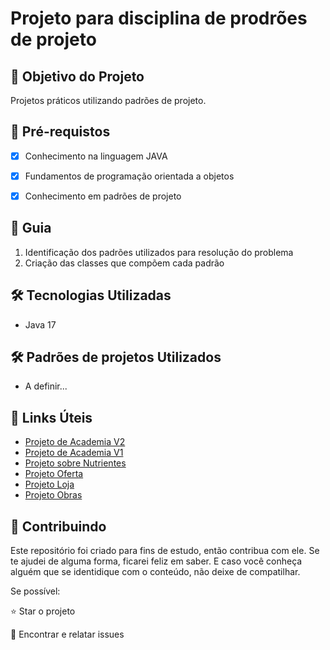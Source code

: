 <h1>Projeto para disciplina de prodrões de projeto</h1>

<h2>🎯 Objetivo do Projeto</h2>
<p>Projetos práticos utilizando padrões de projeto.</p>
<h2>
🛑 Pré-requistos
</h2>

- [x] Conhecimento na linguagem JAVA

- [x] Fundamentos de programação orientada a objetos

- [x] Conhecimento em padrões de projeto

<h2> 🚦 Guia </h2>

<ol>
    <li> Identificação dos padrões utilizados para resolução do problema </li>
    <li> Criação das classes que compõem cada padrão </li>
</ol>

<h2>🛠 Tecnologias Utilizadas</h2>

<ul>
    <li>Java 17</li>
</ul>

<h2>🛠 Padrões de projetos Utilizados</h2>

<ul>
    <li>A definir... </li>
</ul>

<h2>🔗 Links Úteis</h2>
<ul>
    <li><a href="https://github.com/nando-cezar/design-patterns-project/tree/main/academy-v2">Projeto de Academia V2</a></li>
    <li><a href="https://github.com/nando-cezar/design-patterns-project/tree/main/academy">Projeto de Academia V1</a></li>
    <li><a href="https://github.com/nando-cezar/design-patterns-project/tree/main/nutrient">Projeto sobre Nutrientes</a></li>
    <li><a href="https://github.com/nando-cezar/design-patterns-project/tree/main/sale">Projeto Oferta</a></li>
    <li><a href="https://github.com/nando-cezar/design-patterns-project/tree/main/store">Projeto Loja</a></li>
    <li><a href="https://github.com/nando-cezar/design-patterns-project/tree/main/works">Projeto Obras</a></li>
</ul>


<h2> 🤝 Contribuindo </h2>

Este repositório foi criado para fins de estudo, então contribua com ele. Se te ajudei de alguma forma, ficarei feliz em
saber. E caso você conheça alguém que se identidique com o conteúdo, não deixe de compatilhar.

Se possível:

⭐️ Star o projeto

🐛 Encontrar e relatar issues
